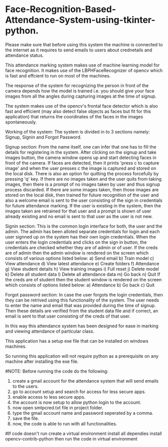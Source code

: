 # Face-Recognition-Based-Attendance-System-using-tkinter-python.

Please make sure that before using this system the machine is connected to the internet as it requires to send emails to users about crednetails and attendance status.

This attendance marking system makes use of machine learning model for face recognition. It makes use of the LBPHFaceRecognizer of opencv which is fast and effcient to run on most of the machines.

The response of the system for recognizing the person in front of the camera depends how the model is trained i.e. you should give your face images from all the angles during capturing images at the time of signup.

The system makes use of the opencv's frontal face detector which is also fast and efficient (may also detect false objects as faces but fit for this application) that returns the coordinates of the faces in the images spontaneously.

Working of the system:
The system is divided in to 3 sections namely: Signup, Signin and Forgot Password.

Signup section:
From the name itself, one can infer that one has to fill the details for registering in the system.
After clicking on the signup and take images button, the camera window opens up and start detecting faces in front of the camera.
If faces are detected, then it prints 'press c to capture image' and when the user presses c the image is captured and stored on the local disk.
There is also an option for quitting the process forcefully by pressing 'q' key.
If there are no images taken and the user quits from taking images, then there is a prompt of no images taken by user and thus signup process discarded.
If there are some images taken, then those images are stored on the local disk, then trained for future recognition of the user and also a welcome email is sent to the user consisting of the sign in credentials for future attendance marking.
If the user is existing in the system, then the images taken are retrained for that user and a prompt is shown of user already existing and no email is sent to that user as the user is not new.

Signin section:
This is the common login interface for both, the user and the admin.
The admin has been alloted separate credentials for login and each user signned up on the system has their own login credentials.
When the user enters the login credentials and clicks on the sign in button, the credentials are checked whether they are of admin or of user.
If the creds are of admin then the admin window is rendered on the screen which consists of various options listed below:
  a) Send email
  b) Train model
  c) View attendance
  d) View latest attendance
  e) Create folders
  f) Attendance
  g) View student details
  h) View training images
  i) Full reset
  j) Delete model
  k) Delete all student data
  l) Delete all attendance data
  m) Go back
  n) Quit
If the creds are of student then the student window is rendered on the screen which consists of options listed below:
  a) Attendance
  b) Go back
  c) Quit

Forgot password section:
In case the user forgots the login credentials, then they can be retrived using this functionality of the system.
The user needs to enter the name and email that was provided during the time of signup.
Then these details are verified from the student data file and if correct, an email is sent to that user consisting of the creds of that user.

In this way this attendance system has been designed for ease in marking and viewing attendance of particular class.

This application has a setup exe file that can be installed on windows machines.

So running this application will not require python as a prerequisite on any machine after installing the exe file.

#NOTE:
Before running the code do the following:
1) create a gmail account for the attendance system that will send emails to the users.
2) go to account setup and search for access for less secure apps.
3) enable access to less secure apps.
4) the account is now setup to allow python login to the account.
5) now open smtpcred.txt file in project folder.
6) type the gmail account name and password seperated by a comma.
7) save the file.
8) now, the code is able to run with all functionalities.

#If code doesn't run
create a virtual environment
install all dependies
install opencv-contrib-python
then run the code in virtual environment
